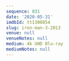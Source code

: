 ```yaml
---
sequence: 831
date: '2020-05-31'
imdbId: tt1300854
slug: iron-man-3-2013
venue: null
venueNotes: null
medium: 4k UHD Blu-ray
mediumNotes: null
---
```


